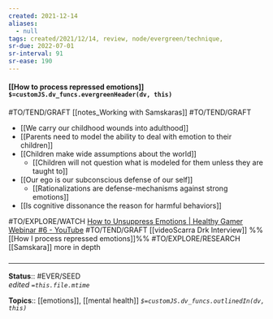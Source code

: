```yaml
---
created: 2021-12-14
aliases:
  - null
tags: created/2021/12/14, review, node/evergreen/technique,
sr-due: 2022-07-01
sr-interval: 91
sr-ease: 190
---
```


#### [[How to process repressed emotions]] `$=customJS.dv_funcs.evergreenHeader(dv, this)`

#TO/TEND/GRAFT [[notes_Working with Samskaras]]
#TO/TEND/GRAFT 
- [[We carry our childhood wounds into adulthood]]
- [[Parents need to model the ability to deal with emotion to their children]]
- [[Children make wide assumptions about the world]]
	- [[Children will not question what is modeled for them unless they are taught to]]
- [[Our ego is our subconscious defense of our self]]
	- [[Rationalizations are defense-mechanisms against strong emotions]]
- [[Is cognitive dissonance the reason for harmful behaviors]]

#TO/EXPLORE/WATCH [How to Unsuppress Emotions | Healthy Gamer Webinar #6 - YouTube](https://www.youtube.com/watch?v=70669ZJdmWg)
#TO/TEND/GRAFT [[videoScarra Drk Interview]]
 %%[[How I process repressed emotions]]%%
 #TO/EXPLORE/RESEARCH  [[Samskara]] more in depth 

### <hr class="footnote"/>

**Status**:: #EVER/SEED  
*edited `=this.file.mtime`*

**Topics**::  [[emotions]], [[mental health]]
*`$=customJS.dv_funcs.outlinedIn(dv, this)`*
